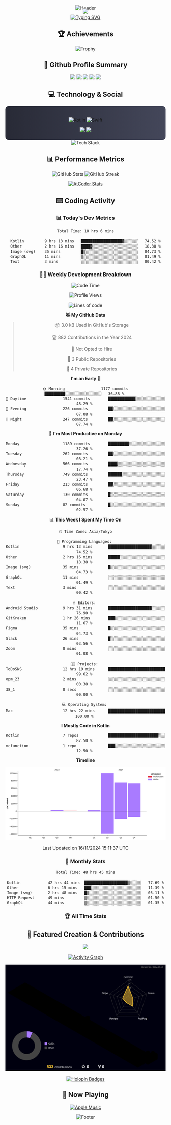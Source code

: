 <div align="center">
  
![Header](https://capsule-render.vercel.app/api?type=waving&color=gradient&customColorList=12&height=300&section=header&text=Welcome%20to%20Batapii's%20Universe&fontSize=50&animation=fadeIn&fontAlignY=40&desc=Android%20Developer%20|%20Kotlin%20LOVE%20)

<div style="margin-top: -20px;">
  <img src="https://readme-typing-svg.herokuapp.com/?lines=Crafting+Android+Experiences;Building+Tomorrow's+Apps+Today;Always+Learning,+Always+Growing&font=Fira%20Code&center=true&width=440&height=45&color=f75c7e&vCenter=true&size=22&pause=1000">
</div>

<a href="https://git.io/typing-svg">
  <img src="https://readme-typing-svg.demolab.com?font=Fira+Code&weight=600&size=28&duration=4000&pause=1000&center=true&vCenter=true&width=800&lines=Hey+there!+I'm+Batapii+%F0%9F%91%8B;Android+Developer+from+Japan+%F0%9F%87%AF%F0%9F%87%B5" alt="Typing SVG" />
</a>

## 🏆 Achievements

![Trophy](https://github-profile-trophy.vercel.app/?username=batapii&theme=onestar&no-frame=true&no-bg=true&column=8&rank=SSS,SS,S,AAA,AA,A,B,C&margin-w=10&margin-h=10)

## 🎯 Github Profile Summary

<div align="center">
  <img src="http://github-profile-summary-cards.vercel.app/api/cards/profile-details?username=batapii&theme=radical" />
  <img src="http://github-profile-summary-cards.vercel.app/api/cards/repos-per-language?username=batapii&theme=radical" />
  <img src="http://github-profile-summary-cards.vercel.app/api/cards/most-commit-language?username=batapii&theme=radical" />
  <img src="http://github-profile-summary-cards.vercel.app/api/cards/stats?username=batapii&theme=radical" />
  <img src="http://github-profile-summary-cards.vercel.app/api/cards/productive-time?username=batapii&theme=radical" />
</div>

## 💻 Technology & Social

<div align="center" style="background: linear-gradient(to right, #282A36, #44475A); padding: 20px; border-radius: 10px;">

![Kotlin](https://img.shields.io/badge/Kotlin-98.3%25-0095D5?style=for-the-badge&logo=kotlin&logoColor=white&labelColor=282A36)
![Swift](https://img.shields.io/badge/Swift-1.7%25-FA7343?style=for-the-badge&logo=swift&logoColor=white&labelColor=282A36)

<div style="margin-top: 15px">
<a href="https://github.com/batapii"><img src="https://img.shields.io/github/followers/batapii?style=for-the-badge&logo=github&label=Follow&color=ff6e96&labelColor=282A36"/></a>
<a href="https://twitter.com/batapii3939"><img src="https://img.shields.io/twitter/follow/batapii?style=for-the-badge&logo=twitter&color=1DA1F2&labelColor=282A36&label=Follow"/></a>
</div>

</div>

<div align="center">
<img src="https://github-readme-tech-stack.vercel.app/api/cards?title=Tech+Stack&align=center&titleAlign=center&fontSize=20&lineHeight=10&lineCount=4&theme=github_dark&width=800&bg=%230D1117&badge=%23161B22&border=%2321262D&titleColor=%2358A6FF&line1=kotlin%2Ckotlin%2C0095D5%3Bandroid%2Candroid%2C00ff00%3Bjetpackcompose%2Cjetpack%2C4285F4%3B&line2=swift%2Cswift%2CFA7343%3Bfirebase%2Cfirebase%2CFFCA28%3Bgithub%2Cgithub%2C181717%3B&line3=typescript%2Ctypescript%2C3178C6%3Bgraphql%2Cgraphql%2CE10098%3Bsupabase%2Csupabase%2C3FCF8E%3B&line4=gradle%2Cgradle%2C02303A%3Bgitkraken%2Cgitkraken%2C179287%3Bpostman%2Cpostman%2CFF6C37%3B" alt="Tech Stack" />
</div>

## 📊 Performance Metrics

<div align="center">

![GitHub Stats](https://github-readme-stats.vercel.app/api?username=batapii&show_icons=true&theme=radical&hide_border=true&bg_color=0D1117)
![GitHub Streak](https://github-readme-streak-stats.herokuapp.com/?user=batapii&theme=radical&hide_border=true&background=0D1117)

[![AtCoder Stats](https://atcoder-readme-stats.vercel.app/stats/batapii3939?theme=dark&show_history=5&width=495)](https://github.com/iwbc-mzk/atcoder-readme-stats)

</div>

## ⌨️ Coding Activity

### 📊 Today's Dev Metrics
<!--START_SECTION:wakaday-->

```text
Total Time: 10 hrs 6 mins

Kotlin         9 hrs 13 mins   ██████████████████▓░░░░░░   74.52 %
Other          2 hrs 16 mins   ████▓░░░░░░░░░░░░░░░░░░░░   18.38 %
Image (svg)    35 mins         █▒░░░░░░░░░░░░░░░░░░░░░░░   04.73 %
GraphQL        11 mins         ▒░░░░░░░░░░░░░░░░░░░░░░░░   01.49 %
Text           3 mins          ░░░░░░░░░░░░░░░░░░░░░░░░░   00.42 %
```

<!--END_SECTION:wakaday-->

### 👨‍💻 Weekly Development Breakdown
<!--START_SECTION:waka-->
![Code Time](http://img.shields.io/badge/Code%20Time-300%20hrs%202%20mins-blue)

![Profile Views](http://img.shields.io/badge/Profile%20Views-3-blue)

![Lines of code](https://img.shields.io/badge/From%20Hello%20World%20I%27ve%20Written-253.2%20thousand%20lines%20of%20code-blue)

**🐱 My GitHub Data** 

> 📦 3.0 kB Used in GitHub's Storage 
 > 
> 🏆 882 Contributions in the Year 2024
 > 
> 🚫 Not Opted to Hire
 > 
> 📜 3 Public Repositories 
 > 
> 🔑 4 Private Repositories 
 > 
**I'm an Early 🐤** 

```text
🌞 Morning                1177 commits        █████████░░░░░░░░░░░░░░░░   36.88 % 
🌆 Daytime                1541 commits        ████████████░░░░░░░░░░░░░   48.29 % 
🌃 Evening                226 commits         ██░░░░░░░░░░░░░░░░░░░░░░░   07.08 % 
🌙 Night                  247 commits         ██░░░░░░░░░░░░░░░░░░░░░░░   07.74 % 
```
📅 **I'm Most Productive on Monday** 

```text
Monday                   1189 commits        █████████░░░░░░░░░░░░░░░░   37.26 % 
Tuesday                  262 commits         ██░░░░░░░░░░░░░░░░░░░░░░░   08.21 % 
Wednesday                566 commits         ████░░░░░░░░░░░░░░░░░░░░░   17.74 % 
Thursday                 749 commits         ██████░░░░░░░░░░░░░░░░░░░   23.47 % 
Friday                   213 commits         ██░░░░░░░░░░░░░░░░░░░░░░░   06.68 % 
Saturday                 130 commits         █░░░░░░░░░░░░░░░░░░░░░░░░   04.07 % 
Sunday                   82 commits          █░░░░░░░░░░░░░░░░░░░░░░░░   02.57 % 
```


📊 **This Week I Spent My Time On** 

```text
🕑︎ Time Zone: Asia/Tokyo

💬 Programming Languages: 
Kotlin                   9 hrs 13 mins       ███████████████████░░░░░░   74.52 % 
Other                    2 hrs 16 mins       █████░░░░░░░░░░░░░░░░░░░░   18.38 % 
Image (svg)              35 mins             █░░░░░░░░░░░░░░░░░░░░░░░░   04.73 % 
GraphQL                  11 mins             ░░░░░░░░░░░░░░░░░░░░░░░░░   01.49 % 
Text                     3 mins              ░░░░░░░░░░░░░░░░░░░░░░░░░   00.42 % 

🔥 Editors: 
Android Studio           9 hrs 31 mins       ███████████████████░░░░░░   76.90 % 
GitKraken                1 hr 26 mins        ███░░░░░░░░░░░░░░░░░░░░░░   11.67 % 
Figma                    35 mins             █░░░░░░░░░░░░░░░░░░░░░░░░   04.73 % 
Slack                    26 mins             █░░░░░░░░░░░░░░░░░░░░░░░░   03.56 % 
Zoom                     8 mins              ░░░░░░░░░░░░░░░░░░░░░░░░░   01.08 % 

🐱‍💻 Projects: 
ToDoSNS                  12 hrs 19 mins      █████████████████████████   99.62 % 
opm_23                   2 mins              ░░░░░░░░░░░░░░░░░░░░░░░░░   00.38 % 
38_1                     0 secs              ░░░░░░░░░░░░░░░░░░░░░░░░░   00.00 % 

💻 Operating System: 
Mac                      12 hrs 22 mins      █████████████████████████   100.00 % 
```

**I Mostly Code in Kotlin** 

```text
Kotlin                   7 repos             ██████████████████████░░░   87.50 % 
mcfunction               1 repo              ███░░░░░░░░░░░░░░░░░░░░░░   12.50 % 
```



**Timeline**

![Lines of Code chart](https://raw.githubusercontent.com/batapii/batapii/main/assets/bar_graph.png)


 Last Updated on 16/11/2024 15:11:37 UTC
<!--END_SECTION:waka-->

### 📅 Monthly Stats
<!--START_SECTION:wakamonth-->

```text
Total Time: 48 hrs 45 mins

Kotlin            42 hrs 44 mins  ███████████████████▒░░░░░   77.69 %
Other             6 hrs 15 mins   ███░░░░░░░░░░░░░░░░░░░░░░   11.39 %
Image (svg)       2 hrs 48 mins   █▒░░░░░░░░░░░░░░░░░░░░░░░   05.11 %
HTTP Request      49 mins         ▒░░░░░░░░░░░░░░░░░░░░░░░░   01.50 %
GraphQL           44 mins         ▒░░░░░░░░░░░░░░░░░░░░░░░░   01.35 %
```

<!--END_SECTION:wakamonth-->

### 🏆 All Time Stats
<!--START_SECTION:wakaalltime-->
<!--END_SECTION:wakaalltime-->
## 🌟 Featured Creation & Contributions

<div align="center">
  <a href="https://github.com/batapii/ToDoSNS">
    <img src="https://github-readme-stats.vercel.app/api/pin/?username=batapii&repo=ToDoSNS&theme=radical&hide_border=true&bg_color=0D1117" />
  </a>

[![Activity Graph](https://github-readme-activity-graph.vercel.app/graph?username=batapii&custom_title=Contribution%20Graph&hide_border=true&theme=radical&bg_color=0D1117)](https://github.com/ashutosh00710/github-readme-activity-graph)

![3D Contrib](./profile-3d-contrib/profile-night-rainbow.svg)

[![Holopin Badges](https://holopin.me/batapii)](https://holopin.io/@batapii)

</div>

## 🎵 Now Playing

<div align="center">
  
[![Apple Music](https://music-profile.rayriffy.com/theme/dark.svg?uid=001005.6598667d2ffd4a10a4f429edd0ba24c4.1156)](https://github.com/rayriffy/apple-music-github-profile)

</div>

![Footer](https://capsule-render.vercel.app/api?type=waving&color=gradient&customColorList=12&height=100&section=footer)

</div>
